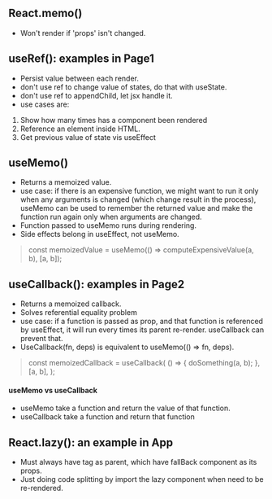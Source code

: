 ## React.memo()
* Won't render if 'props' isn't changed.

## useRef(): examples in Page1
* Persist value between each render.
* don't use ref to change value of states, do that with useState.
* don't use ref to appendChild, let jsx handle it.
* use cases are:
1. Show how many times has a component been rendered
2. Reference an element inside HTML.
3. Get previous value of state vis useEffect
## useMemo()
* Returns a memoized value.
* use case: if there is an expensive function, we might want to run it only when any arguments is changed (which change result in the process), useMemo can be used to remember the returned value and make the function run again only when arguments are changed.
* Function passed to useMemo runs during rendering.
* Side effects belong in useEffect, not useMemo.
> const memoizedValue = useMemo(() => computeExpensiveValue(a, b), [a, b]);

## useCallback(): examples in Page2
* Returns a memoized callback.
* Solves referential equality problem
* use case: if a function is passed as prop, and that function is referenced by useEffect, it will run every times its parent re-render. useCallback can prevent that.
* UseCallback(fn, deps) is equivalent to useMemo(() => fn, deps).
> const memoizedCallback = useCallback(
  () => {
    doSomething(a, b);
  },
  [a, b],
);

#### useMemo vs useCallback
* useMemo take a function and return the value of that function.
* useCallback take a function and return that function
## React.lazy(): an example in App
* Must always have <Suspense> tag as parent, which have fallBack component as its props.
* Just doing code splitting by import the lazy component when need to be re-rendered.

